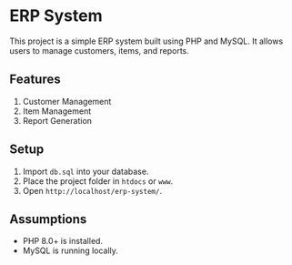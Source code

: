 # ERP System
This project is a simple ERP system built using PHP and MySQL. It allows users to manage customers, items, and reports.

## Features
1. Customer Management
2. Item Management
3. Report Generation

## Setup
1. Import `db.sql` into your database.
2. Place the project folder in `htdocs` or `www`.
3. Open `http://localhost/erp-system/`.

## Assumptions
- PHP 8.0+ is installed.
- MySQL is running locally.
